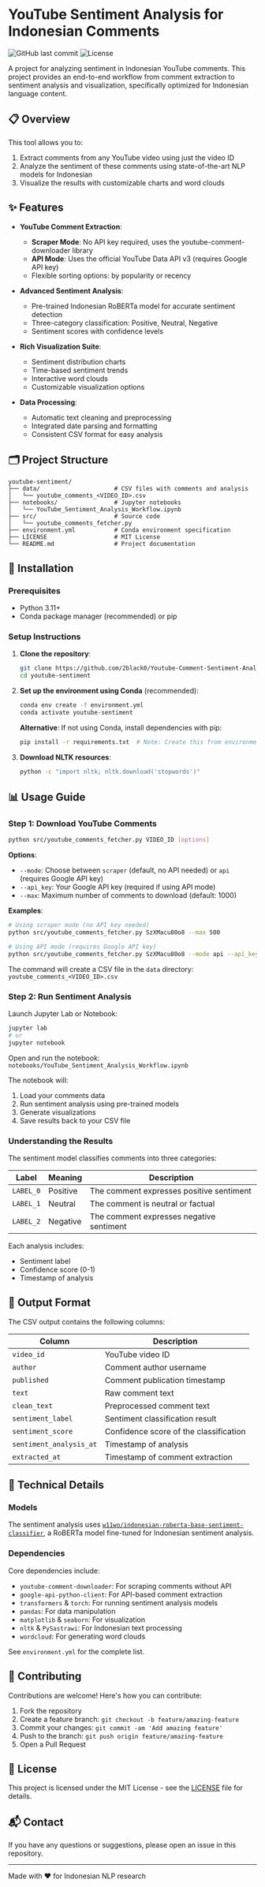 # YouTube Sentiment Analysis for Indonesian Comments

![GitHub last commit](https://img.shields.io/github/last-commit/yourusername/youtube-sentiment)
![License](https://img.shields.io/github/license/yourusername/youtube-sentiment)

A project for analyzing sentiment in Indonesian YouTube comments. This project provides an end-to-end workflow from comment extraction to sentiment analysis and visualization, specifically optimized for Indonesian language content.

## 📋 Overview

This tool allows you to:
1. Extract comments from any YouTube video using just the video ID
2. Analyze the sentiment of these comments using state-of-the-art NLP models for Indonesian
3. Visualize the results with customizable charts and word clouds

## ✨ Features

- **YouTube Comment Extraction**:
  - **Scraper Mode**: No API key required, uses the youtube-comment-downloader library
  - **API Mode**: Uses the official YouTube Data API v3 (requires Google API key)
  - Flexible sorting options: by popularity or recency
  
- **Advanced Sentiment Analysis**:
  - Pre-trained Indonesian RoBERTa model for accurate sentiment detection
  - Three-category classification: Positive, Neutral, Negative
  - Sentiment scores with confidence levels

- **Rich Visualization Suite**:
  - Sentiment distribution charts
  - Time-based sentiment trends
  - Interactive word clouds
  - Customizable visualization options

- **Data Processing**:
  - Automatic text cleaning and preprocessing
  - Integrated date parsing and formatting
  - Consistent CSV format for easy analysis

## 🗂️ Project Structure

```
youtube-sentiment/
├── data/                     # CSV files with comments and analysis
│   └── youtube_comments_<VIDEO_ID>.csv
├── notebooks/                # Jupyter notebooks
│   └── YouTube_Sentiment_Analysis_Workflow.ipynb
├── src/                      # Source code
│   └── youtube_comments_fetcher.py
├── environment.yml           # Conda environment specification
├── LICENSE                   # MIT License
└── README.md                 # Project documentation
```

## 🚀 Installation

### Prerequisites
- Python 3.11+
- Conda package manager (recommended) or pip

### Setup Instructions

1. **Clone the repository**:
   ```bash
   git clone https://github.com/2black0/Youtube-Comment-Sentiment-Analysis.git
   cd youtube-sentiment
   ```

2. **Set up the environment using Conda** (recommended):
   ```bash
   conda env create -f environment.yml
   conda activate youtube-sentiment
   ```

   **Alternative**: If not using Conda, install dependencies with pip:
   ```bash
   pip install -r requirements.txt  # Note: Create this from environment.yml if needed
   ```

3. **Download NLTK resources**:
   ```bash
   python -c "import nltk; nltk.download('stopwords')"
   ```

## 📊 Usage Guide

### Step 1: Download YouTube Comments

```bash
python src/youtube_comments_fetcher.py VIDEO_ID [options]
```

**Options**:
- `--mode`: Choose between `scraper` (default, no API needed) or `api` (requires Google API key)
- `--api_key`: Your Google API key (required if using API mode)
- `--max`: Maximum number of comments to download (default: 1000)

**Examples**:
```bash
# Using scraper mode (no API key needed)
python src/youtube_comments_fetcher.py SzXMacu80o8 --max 500

# Using API mode (requires Google API key)
python src/youtube_comments_fetcher.py SzXMacu80o8 --mode api --api_key YOUR_API_KEY --max 1000
```

The command will create a CSV file in the `data` directory: `youtube_comments_<VIDEO_ID>.csv`

### Step 2: Run Sentiment Analysis

Launch Jupyter Lab or Notebook:

```bash
jupyter lab
# or
jupyter notebook
```

Open and run the notebook: `notebooks/YouTube_Sentiment_Analysis_Workflow.ipynb`

The notebook will:
1. Load your comments data
2. Run sentiment analysis using pre-trained models
3. Generate visualizations
4. Save results back to your CSV file

### Understanding the Results

The sentiment model classifies comments into three categories:

| Label | Meaning | Description |
|-------|---------|-------------|
| `LABEL_0` | Positive | The comment expresses positive sentiment |
| `LABEL_1` | Neutral | The comment is neutral or factual |
| `LABEL_2` | Negative | The comment expresses negative sentiment |

Each analysis includes:
- Sentiment label
- Confidence score (0-1)
- Timestamp of analysis

## 📑 Output Format

The CSV output contains the following columns:

| Column | Description |
|--------|-------------|
| `video_id` | YouTube video ID |
| `author` | Comment author username |
| `published` | Comment publication timestamp |
| `text` | Raw comment text |
| `clean_text` | Preprocessed comment text |
| `sentiment_label` | Sentiment classification result |
| `sentiment_score` | Confidence score of the classification |
| `sentiment_analysis_at` | Timestamp of analysis |
| `extracted_at` | Timestamp of comment extraction |

## 🔧 Technical Details

### Models

The sentiment analysis uses [`w11wo/indonesian-roberta-base-sentiment-classifier`](https://huggingface.co/w11wo/indonesian-roberta-base-sentiment-classifier), a RoBERTa model fine-tuned for Indonesian sentiment analysis.

### Dependencies

Core dependencies include:
- `youtube-comment-downloader`: For scraping comments without API
- `google-api-python-client`: For API-based comment extraction
- `transformers` & `torch`: For running sentiment analysis models
- `pandas`: For data manipulation
- `matplotlib` & `seaborn`: For visualization
- `nltk` & `PySastrawi`: For Indonesian text processing
- `wordcloud`: For generating word clouds

See `environment.yml` for the complete list.

## 👥 Contributing

Contributions are welcome! Here's how you can contribute:

1. Fork the repository
2. Create a feature branch: `git checkout -b feature/amazing-feature`
3. Commit your changes: `git commit -am 'Add amazing feature'`
4. Push to the branch: `git push origin feature/amazing-feature`
5. Open a Pull Request

## 📄 License

This project is licensed under the MIT License - see the [LICENSE](LICENSE) file for details.

## 📬 Contact

If you have any questions or suggestions, please open an issue in this repository.

---

Made with ❤️ for Indonesian NLP research
